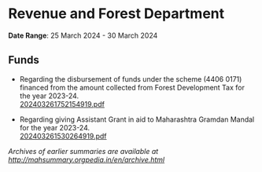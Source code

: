 # Revenue and Forest Department

**Date Range**: 25 March 2024 - 30 March 2024


## Funds
- Regarding the disbursement of funds under the scheme (4406 0171) financed from the amount collected from Forest Development Tax for the year 2023-24.\
  [202403261752154919.pdf](https://gr.maharashtra.gov.in/Site/Upload/Government%20Resolutions/English/202403261752154919.pdf)

- Regarding giving Assistant Grant in aid to Maharashtra Gramdan Mandal for the year 2023-24.\
  [202403261530264919.pdf](https://gr.maharashtra.gov.in/Site/Upload/Government%20Resolutions/English/202403261530264919.pdf)


*Archives of earlier summaries are available at http://mahsummary.orgpedia.in/en/archive.html*